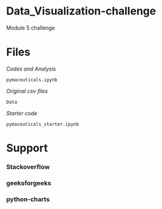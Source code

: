 # Data_Visualization-challenge
Module 5 challenge

# Files 
  *Codes and Analysis*

    pymaceuticals.ipynb

  *Original csv files*
  
    Data
    
  *Starter code*
  
    pymaceuticals_starter.ipynb
  
# Support

### Stackoverflow
### geeksforgeeks
### python-charts
